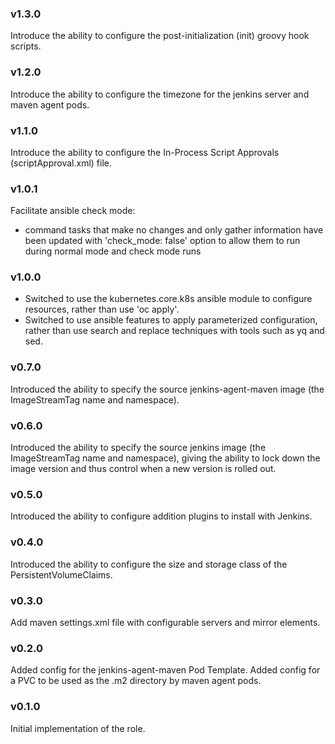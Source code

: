 
### v1.3.0

Introduce the ability to configure the post-initialization (init) groovy hook scripts.

### v1.2.0

Introduce the ability to configure the timezone for the jenkins server and maven agent pods.

### v1.1.0

Introduce the ability to configure the In-Process Script Approvals (scriptApproval.xml) file.

### v1.0.1

Facilitate ansible check mode:
- command tasks that make no changes and only gather information have been updated with 'check_mode: false' option to allow them to run during normal mode and check mode runs

### v1.0.0

 - Switched to use the kubernetes.core.k8s ansible module to configure resources, rather than use 'oc apply'.
 - Switched to use ansible features to apply parameterized configuration, rather than use search and replace techniques with tools such as yq and sed.

### v0.7.0

Introduced the ability to specify the source jenkins-agent-maven image (the ImageStreamTag name and namespace).

### v0.6.0

Introduced the ability to specify the source jenkins image (the ImageStreamTag name and namespace), giving the ability to lock down the image version and thus control when a new version is rolled out.

### v0.5.0

Introduced the ability to configure addition plugins to install with Jenkins.

### v0.4.0

Introduced the ability to configure the size and storage class of the PersistentVolumeClaims.
 
### v0.3.0

Add maven settings.xml file with configurable servers and mirror elements.

### v0.2.0

Added config for the jenkins-agent-maven Pod Template.
Added config for a PVC to be used as the .m2 directory by maven agent pods.

### v0.1.0

Initial implementation of the role.
